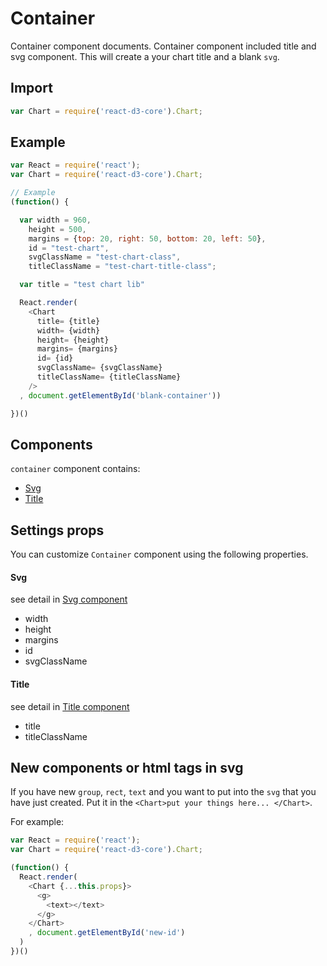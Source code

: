 # Container

Container component documents. Container component included title and svg component. This will create a your chart title and a blank `svg`.

## Import

```js
var Chart = require('react-d3-core').Chart;
```

## Example

```js
var React = require('react');
var Chart = require('react-d3-core').Chart;

// Example
(function() {

  var width = 960,
    height = 500,
    margins = {top: 20, right: 50, bottom: 20, left: 50},
    id = "test-chart",
    svgClassName = "test-chart-class",
    titleClassName = "test-chart-title-class";

  var title = "test chart lib"

  React.render(
    <Chart
      title= {title}
      width= {width}
      height= {height}
      margins= {margins}
      id= {id}
      svgClassName= {svgClassName}
      titleClassName= {titleClassName}
    />
  , document.getElementById('blank-container'))

})()
```

## Components

`container` component contains:

- [Svg](./svg.md)
- [Title](./title.md)


## Settings props

You can customize `Container` component using the following properties.

#### Svg

see detail in [Svg component](./svg.md)

- width
- height
- margins
- id
- svgClassName

#### Title

see detail in [Title component](./title.md)

- title
- titleClassName


## New components or html tags in svg

If you have new `group`, `rect`, `text` and you want to put into the `svg` that you have just created. Put it in the `<Chart>put your things here... </Chart>`.

For example:

```js
var React = require('react');
var Chart = require('react-d3-core').Chart;

(function() {
  React.render(
    <Chart {...this.props}>
      <g>
        <text></text>
      </g>
    </Chart>
    , document.getElementById('new-id')
  )
})()
```
